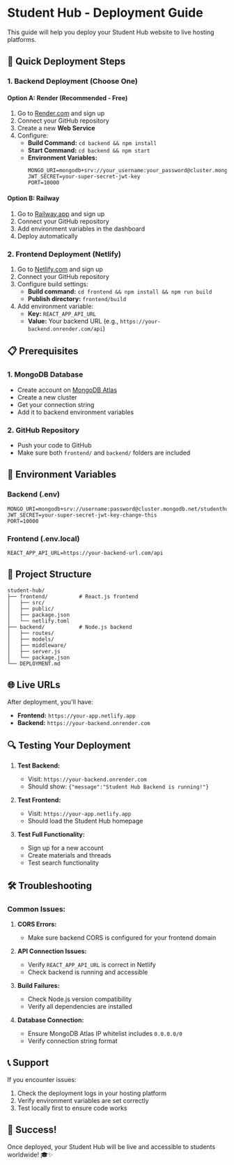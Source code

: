 # Student Hub - Deployment Guide

This guide will help you deploy your Student Hub website to live hosting platforms.

## 🚀 Quick Deployment Steps

### 1. Backend Deployment (Choose One)

#### Option A: Render (Recommended - Free)
1. Go to [Render.com](https://render.com) and sign up
2. Connect your GitHub repository
3. Create a new **Web Service**
4. Configure:
   - **Build Command:** `cd backend && npm install`
   - **Start Command:** `cd backend && npm start`
   - **Environment Variables:**
     ```
     MONGO_URI=mongodb+srv://your_username:your_password@cluster.mongodb.net/studenthub
     JWT_SECRET=your-super-secret-jwt-key
     PORT=10000
     ```

#### Option B: Railway
1. Go to [Railway.app](https://railway.app) and sign up
2. Connect your GitHub repository
3. Add environment variables in the dashboard
4. Deploy automatically

### 2. Frontend Deployment (Netlify)

1. Go to [Netlify.com](https://netlify.com) and sign up
2. Connect your GitHub repository
3. Configure build settings:
   - **Build command:** `cd frontend && npm install && npm run build`
   - **Publish directory:** `frontend/build`
4. Add environment variable:
   - **Key:** `REACT_APP_API_URL`
   - **Value:** Your backend URL (e.g., `https://your-backend.onrender.com/api`)

## 📋 Prerequisites

### 1. MongoDB Database
- Create account on [MongoDB Atlas](https://mongodb.com/atlas)
- Create a new cluster
- Get your connection string
- Add it to backend environment variables

### 2. GitHub Repository
- Push your code to GitHub
- Make sure both `frontend/` and `backend/` folders are included

## 🔧 Environment Variables

### Backend (.env)
```
MONGO_URI=mongodb+srv://username:password@cluster.mongodb.net/studenthub
JWT_SECRET=your-super-secret-jwt-key-change-this
PORT=10000
```

### Frontend (.env.local)
```
REACT_APP_API_URL=https://your-backend-url.com/api
```

## 📁 Project Structure
```
student-hub/
├── frontend/          # React.js frontend
│   ├── src/
│   ├── public/
│   ├── package.json
│   └── netlify.toml
├── backend/           # Node.js backend
│   ├── routes/
│   ├── models/
│   ├── middleware/
│   ├── server.js
│   └── package.json
└── DEPLOYMENT.md
```

## 🌐 Live URLs

After deployment, you'll have:
- **Frontend:** `https://your-app.netlify.app`
- **Backend:** `https://your-backend.onrender.com`

## 🔍 Testing Your Deployment

1. **Test Backend:**
   - Visit: `https://your-backend.onrender.com`
   - Should show: `{"message":"Student Hub Backend is running!"}`

2. **Test Frontend:**
   - Visit: `https://your-app.netlify.app`
   - Should load the Student Hub homepage

3. **Test Full Functionality:**
   - Sign up for a new account
   - Create materials and threads
   - Test search functionality

## 🛠️ Troubleshooting

### Common Issues:

1. **CORS Errors:**
   - Make sure backend CORS is configured for your frontend domain

2. **API Connection Issues:**
   - Verify `REACT_APP_API_URL` is correct in Netlify
   - Check backend is running and accessible

3. **Build Failures:**
   - Check Node.js version compatibility
   - Verify all dependencies are installed

4. **Database Connection:**
   - Ensure MongoDB Atlas IP whitelist includes `0.0.0.0/0`
   - Verify connection string format

## 📞 Support

If you encounter issues:
1. Check the deployment logs in your hosting platform
2. Verify environment variables are set correctly
3. Test locally first to ensure code works

## 🎉 Success!

Once deployed, your Student Hub will be live and accessible to students worldwide! 🎓✨ 